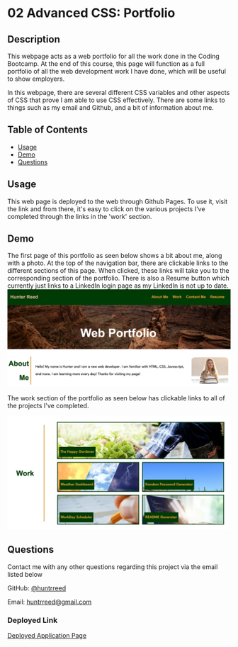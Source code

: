 # 02 Advanced CSS: Portfolio

 
 
 ## Description
This webpage acts as a web portfolio for all the work done in the Coding Bootcamp. At the end of this course, this page will function as a full portfolio of all the web development work I have done, which will be useful to show employers. 

In this webpage, there are several different CSS variables and other aspects of CSS that prove I am able to use CSS effectively. There are some links to things such as my email and Github, and a bit of information about me.


 ## Table of Contents
 - [Usage](#usage)
 - [Demo](#demo)
 - [Questions](#questions)


 ## Usage
This web page is deployed to the web through Github Pages. To use it, visit the link and from there, it's easy to click on the various projects I've completed through the links in the 'work' section. 

 ## Demo
The first page of this portfolio as seen below shows a bit about me, along with a photo. At the top of the navigation bar, there are clickable links to the different sections of this page. When clicked, these links will take you to the corresponding section of the portfolio. There is also a Resume button which currently just links to a LinkedIn login page as my LinkedIn is not up to date.
 ![screenshot of the home section of the portfolio app.](/assets/images/Demohome.png)

 The work section of the portfolio as seen below has clickable links to all of the projects I've completed.

  ![screenshot of the work section of the portfolio app.](/assets/images/DemoWork.png)


 ## Questions
 Contact me with any other questions regarding this project via the email listed below

 GitHub: [@huntrreed](https://github.com/huntrreed)
 
 Email: huntrreed@gmail.com


 ### Deployed Link
[Deployed Application Page](https://huntrreed.github.io/hunter-web-portfolio/)

